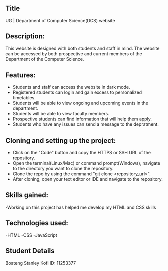 ## Title
UG | Department of Computer Science(DCS) website

## Description:
This website is designed with both students and staff in mind. The website can be accessed by both prospective and current members of the Department of the Computer Science.

## Features:
- Students and staff can access the website in dark mode.
- Registered students can login and gain excess to personalized timetables.
- Students will be able to view ongoing and upcoming events in the department.
- Students will be able to view faculty members.
- Prospective students can find information that will help them apply.
- Students who have any issues can send a message to the depratment.

## Cloning and setting up the project:
- Click on the "Code" button and copy the HTTPS or SSH URL of the repository.
- Open the terminal(Linux/Mac) or command prompt(Windows), navigate to the directory you want to clone the repository.
- Clone the repo by using the command "git clone <repository_url>".
- After cloning, open your text editor or IDE and navigate to the repository.

## Skills gained:
-Working on this project has helped me develop my HTML and CSS skills

## Technologies used:
-HTML
-CSS
-JavaScript

## Student Details
Boateng Stanley Kofi
ID: 11253377





 
